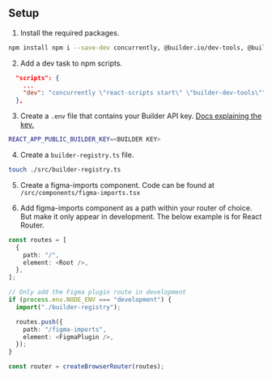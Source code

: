 ## Setup

1. Install the required packages.

```bash
npm install npm i --save-dev concurrently, @builder.io/dev-tools, @builder.io/react
```

2. Add a dev task to npm scripts.

```json
  "scripts": {
    ...
    "dev": "concurrently \"react-scripts start\" \"builder-dev-tools\""
  },
```

3. Create a `.env` file that contains your Builder API key. [Docs explaining the key.](https://www.builder.io/c/docs/using-your-api-key#using-builder-api-keys)

```bash
REACT_APP_PUBLIC_BUILDER_KEY=<BUILDER KEY>
```

4. Create a `builder-registry.ts` file.

```bash
touch ./src/builder-registry.ts
```

5. Create a figma-imports component. Code can be found at `/src/components/figma-imports.tsx`

6. Add figma-imports component as a path within your router of choice. But make it only appear in development. The below example is for React Router.

```ts
const routes = [
  {
    path: "/",
    element: <Root />,
  },
];

// Only add the Figma plugin route in development
if (process.env.NODE_ENV === "development") {
  import("./builder-registry");

  routes.push({
    path: "/figma-imports",
    element: <FigmaPlugin />,
  });
}

const router = createBrowserRouter(routes);
```
